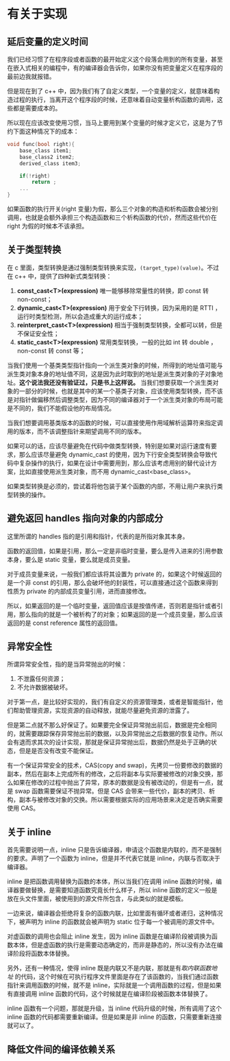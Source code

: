 # 有关于实现

## 延后变量的定义时间

我们已经习惯了在程序段或者函数的最开始定义这个段落会用到的所有变量，甚至在嵌入式相关的编程中，有的编译器会告诉你，如果你没有把变量定义在程序段的最前边我就报错。

但是现在到了 c++ 中，因为我们有了自定义类型，一个变量的定义，就意味着构造过程的执行，当离开这个程序段的时候，还意味着自动变量析构函数的调用，这些都是需要成本的。

所以现在应该改变使用习惯，当马上要用到某个变量的时候才定义它，这是为了节约下面这种情况下的成本：

```c++
void func(bool right){
    base_class item1;
    base_class2 item2;
    derived_class item3;

    if(!right)
        return ;
    ...
}
```

如果函数的执行开关(right 变量)为假，那么三个对象的构造和析构函数会被分别调用，也就是会额外承担三个构造函数和三个析构函数的代价，然而这些代价在 right 为假的时候本不该承担。

## 关于类型转换

在 c 里面，类型转换是通过强制类型转换来实现，`(target_type)(value)`。不过在 c++ 中，提供了四种新式类型转换：

1. **const_cast\<T\>(expression)** 唯一能够移除常量性的转换，即 const 转 non-const；
2. **dynamic_cast\<T\>(expression)** 用于安全下行转换，因为采用的是 RTTI ，运行时类型检测，所以会造成重大的运行成本；
3. **reinterpret_cast\<T\>(expression)** 相当于强制类型转换，全都可以转，但是不保证安全性；
4. **static_cast\<T\>(expression)** 常用类型转换，一般的比如 int 转 double ，non-const 转 const 等；

当我们使用一个基类类型指针指向一个派生类对象的时候，所得到的地址值可能与派生类对象本身的地址值不同，这是因为此时取到的地址是派生类对象的子对象地址。**这个说法我还没有验证过，只是书上这样说。** 当我们想要获取一个派生类对象的一部分的时候，也就是其中的某一个基类子对象，应该使用类型转换，而不该是对指针做偏移然后调整类型，因为不同的编译器对于一个派生类对象的布局可能是不同的，我们不能假设他的布局情况。

当我们想要调用基类版本的函数的时候，可以直接使用作用域解析运算符来指定调用的版本，而不该调整指针来期望调用不同的版本。

如果可以的话，应该尽量避免在代码中做类型转换，特别是如果对运行速度有要求，那么应该尽量避免 dynamic_cast 的使用，因为下行安全类型转换会导致代码中复杂操作的执行，如果在设计中需要用到，那么应该考虑用别的替代设计方案，比如直接使用派生类对象，而不用 dynamic_cast\<base_class\>。

如果类型转换是必须的，尝试着将他包装于某个函数的内部，不用让用户来执行类型转换的操作。

## 避免返回 handles 指向对象的内部成分

这里所谓的 handles 指的是引用和指针，代表的是所指对象其本身。

函数的返回值，如果是引用，那么一定是非临时变量，要么是传入进来的引用参数本身，要么是 static 变量，要么就是成员变量。

对于成员变量来说，一般我们都应该将其设置为 private 的，如果这个时候返回的是一个非 const 的引用，那么会破坏他的封装性，可以直接通过这个函数来得到性质为 private 的内部成员变量引用，进而直接修改。

所以，如果返回的是一个临时变量，返回值应该是按值传递，否则若是指针或者引用，那么指向的就是一个被析构了的对象；如果返回的是一个成员变量，那么应该返回的是 const reference 属性的返回值。

## 异常安全性

所谓异常安全性，指的是当异常抛出的时候：

1. 不泄露任何资源；
2. 不允许数据被破坏。

对于第一点，是比较好实现的，我们有自定义的资源管理类，或者是智能指针，他们帮助管理资源，实现资源的自动释放，就能尽量避免资源的泄露了。

但是第二点就不那么好保证了。如果要完全保证异常抛出前后，数据是完全相同的，就需要跟踪保存异常抛出前的数据，以及异常抛出之后数据的恢复动作。所以会有退而求其次的设计实现，那就是保证异常抛出后，数据仍然是处于正确的状态，但是是否没有改变不能保证。

有一个保证异常安全的技术，CAS(copy and swap)，先拷贝一份要修改的数据的副本，然后在副本上完成所有的修改，之后将副本与实际要被修改的对象交换，那么如果在修改的过程中抛出了异常，原本的数据是没有被改动的，但是有一点，就是 swap 函数需要保证不抛异常。但是 CAS 会带来一些代价，副本的拷贝、析构，副本与被修改对象的交换。所以需要根据实际的应用场景来决定是否确实需要使用 CAS。

## 关于 inline

首先需要说明一点，inline 只是告诉编译器，申请这个函数是内联的，而不是强制的要求。声明了一个函数为 inline，但是并不代表它就是 inline，内联与否取决于编译器。

inline 是把函数调用替换为函数的本体，所以当我们在调用 inline 函数的时候，编译器要做替换，是需要知道函数究竟长什么样子，所以 inline 函数的定义一般是放在头文件里面，被使用到的源文件所包含，与此类似的就是模板。

一边来说，编译器会拒绝将复杂的函数内联，比如里面有循环或者递归，这种情况下，被声明为 inline 的函数就会被声明为 static 位于每一个被调用的源文件中。

对虚函数的调用也会阻止 inline 发生，因为 inline 函数是在编译阶段被调换为函数本体，但是虚函数的执行是需要动态确定的，而非是静态的，所以没有办法在编译阶段将函数本体替换。

另外，还有一种情况，使得 inline 既是内联又不是内联，那就是有*取内联函数地址* 的代码，这个时候在可执行程序文件里面是存在了该函数的，当我们通过函数指针来调用函数的时候，就不是 inline，实际就是一个调用函数的过程，但是如果有直接调用 inline 函数的代码，这个时候就是在编译阶段被函数本体替换了。

inline 函数有一个问题，那就是升级，当 inline 代码升级的时候，所有调用了这个 inline 函数的代码都需要重新编译。但是如果是非 inline 的函数，只需要重新连接就可以了。

## 降低文件间的编译依赖关系

